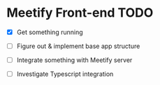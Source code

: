 # Meetify Front-end TODO

- [x] Get something running
- [ ] Figure out & implement base app structure
- [ ] Integrate something with Meetify server
- [ ] Investigate Typescript integration

